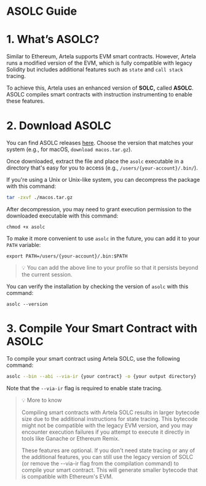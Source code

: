 # ASOLC Guide

# 1. What’s ASOLC?

Similar to Ethereum, Artela supports EVM smart contracts. However, Artela runs a modified version of the EVM, which is fully compatible with legacy Solidity but includes additional features such as `state` and `call stack` tracing.

To achieve this, Artela uses an enhanced version of **SOLC,** called **ASOLC**. ASOLC compiles smart contracts with instruction instrumenting to enable these features.

# 2. Download ASOLC

You can find ASOLC releases [here](https://github.com/artela-network/solidity/releases/tag/v0.8.21-atl). Choose the version that matches your system (e.g., for macOS, `download macos.tar.gz`).

Once downloaded, extract the file and place the `asolc` executable in a directory that's easy for you to access (e.g., `/users/{your-account}/.bin/`).

If you're using a Unix or Unix-like system, you can decompress the package with this command:

```bash
tar -zxvf ./macos.tar.gz
```

After decompression, you may need to grant execution permission to the downloaded executable with this command:

```shell
chmod +x asolc
```
To make it more convenient to use `asolc` in the future, you can add it to your `PATH` variable:

```tsx
export PATH=/users/{your-account}/.bin:$PATH
```

> 💡 You can add the above line to your profile so that it persists beyond the current session.
> 

You can verify the installation by checking the version of `asolc` with this command:

```shell
asolc --version
```

# 3. Compile Your Smart Contract with ASOLC

To compile your smart contract using Artela SOLC, use the following command:

```bash
asolc --bin --abi --via-ir {your contract} -o {your output directory}
```

Note that the `--via-ir` flag is required to enable state tracing.

> 💡 More to know
> 
> Compiling smart contracts with Artela SOLC results in larger bytecode size due to the additional instructions for state tracing. This bytecode might not be compatible with the legacy EVM version, and you may encounter execution failures if you attempt to execute it directly in tools like Ganache or Ethereum Remix.
> 
> These features are optional. If you don't need state tracing or any of the additional features, you can still use the legacy version of SOLC (or remove the --via-ir flag from the compilation command) to compile your smart contract. This will generate smaller bytecode that is compatible with Ethereum's EVM.
